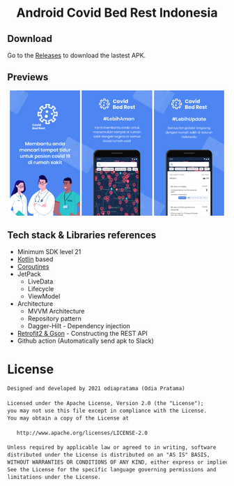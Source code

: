 
<h1 align="center">Android Covid Bed Rest Indonesia</h1>

## Download
Go to the [Releases](https://github.com/odiapratama/Android-CovidBedRest/releases) to download the lastest APK.

## Previews
<p align="center">
<img src="/preview/preview1.jpg" width="32%"/>
<img src="/preview/preview2.jpg" width="32%"/>
<img src="/preview/preview3.jpg" width="32%"/>
</p>



## Tech stack & Libraries references
- Minimum SDK level 21
- [Kotlin](https://kotlinlang.org/) based
- [Coroutines](https://github.com/Kotlin/kotlinx.coroutines)
- JetPack
  - LiveData
  - Lifecycle
  - ViewModel
- Architecture
  - MVVM Architecture
  - Repository pattern
  - Dagger-Hilt - Dependency injection
- [Retrofit2 & Gson](https://github.com/square/retrofit) - Constructing the REST API
- Github action (Automatically send apk to Slack)

# License
```xml
Designed and developed by 2021 odiapratama (Odia Pratama)

Licensed under the Apache License, Version 2.0 (the "License");
you may not use this file except in compliance with the License.
You may obtain a copy of the License at

   http://www.apache.org/licenses/LICENSE-2.0

Unless required by applicable law or agreed to in writing, software
distributed under the License is distributed on an "AS IS" BASIS,
WITHOUT WARRANTIES OR CONDITIONS OF ANY KIND, either express or implied.
See the License for the specific language governing permissions and
limitations under the License.
```
